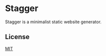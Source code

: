 # Stagger

Stagger is a minimalist static website generator.

## License

[MIT](https://bitbucket.org/maddy83/stagger/src/master/LICENSE)
